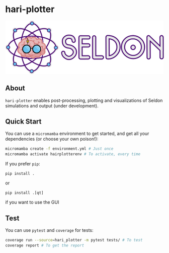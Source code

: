 # hari-plotter

![Logo](res/logo_text.png)

## About

`hari-plotter` enables post-processing, plotting and visualizations of Seldon simulations and output (under development).

## Quick Start

You can use a `micromamba` environment to get started, and get all your dependencies (or choose your own poison!):

```bash
micromamba create -f environment.yml # Just once 
micromamba activate hairplotterenv # To activate, every time 
```

If you prefer `pip`:

```
pip install .
```

or

```
pip install .[qt]
```

if you want to use the GUI

## Test

You can use `pytest` and `coverage` for tests:

```bash
coverage run --source=hari_plotter -m pytest tests/ # To test
coverage report # To get the report
```

